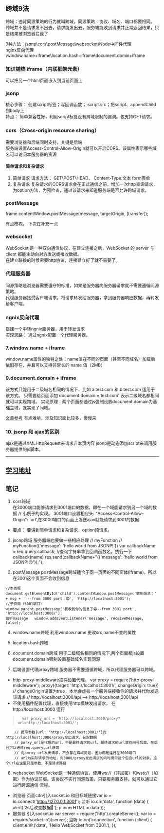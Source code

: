 ## 跨域9法
跨域：违背同源策略的行为就叫跨域，同源策略：协议、域名、端口都要相同。    
跨域并不是请求发不出去，请求能发出去，服务端能收到请求并正常返回结果，只是结果被浏览器拦截了

9种方法：jsonp\cors\postMessage\websocket\Node中间件代理\
nginx反向代理\window.name+iframe\location.hash+iframe\document.domin+iframe

### 知识铺垫 iframe（内联框架元素）
可以把另一个html页面嵌入到当前页面上

### jsonp
核心步骤： 创建script标签；写回调函数； script.src；把script、appendChild到body上    
特点： 简单兼容性好，利用script标签没有跨域限制的漏洞。仅支持GET请求。


### cors（Cross-origin resource sharing）
需要浏览器和后端同时支持，关键是后端     
服务端设置Access-Control-Allow-Origin就可以开启CORS。该属性表示哪些域名可以访问本服务器的资源
#### 简单请求和复杂请求
1. 简单请求
请求方法： GET\POST\HEAD、 Content-Type:文本 form表单
2. 复杂请求
复杂请求的CORS请求会在正式通信之前，增加一次http查询请求，为option方法，为预检查，通过该请求来知道服务端是否允许跨域请求。



### postMessage
frame.contentWindow.postMessage(message, targetOrigin, [transfer]);

有点模糊， 下次在补充一点


### websocket
WebSocket 是一种双向通信协议，在建立连接之后，WebSocket 的 server 与 client 都能主动向对方发送或接收数据。    
在建立联接的时候需要http协议，连接建立好了就不需要了。


### 代理服务器
同源策略是浏览器需要遵守的标准，如果是服务器向服务器请求就不需要遵循同源策略。    
代理服务器接受客户端请求，将请求转发给服务器，拿到服务器响应数据，再转发给客户端。   


### ngnix反向代理
搭建一个中转ngnix服务器，用于转发请求    
实现思路： 通过ngnix配置一个代理服务器。


### 7.window.name + iframe
window.name属性的独特之处：name值在不同的页面（甚至不同域名）加载后依旧存在，并且可以支持非常长的 name 值（2MB）



### 9.document.domain + iframe
该方式只能用于二级域名相同的情况下，比如 a.test.com 和 b.test.com 适用于该方式。
只需要给页面添加 document.domain ='test.com' 表示二级域名都相同就可以实现跨域。
实现原理：两个页面都通过js强制设置document.domain为基础主域，就实现了同域。



[文章参考](https://juejin.im/post/5c23993de51d457b8c1f4ee1#heading-15)
有点难啃，涉及知识面比较多，慢慢来


### 10. jsonp 和 ajax的区别
ajax是通过XMLHttpRequest来请求非本页内容
jsonp是动态添加script来调用服务器提供的js脚本。


------------------------------------------------------------

## [学习地址](https://github.com/FatDong1/cross-domain)


## 笔记
1. cors跨域  
在3000端口能够请求到3001端口的数据，即在一个域能请求到另一个域的数据
// 小例子的实现。 3001端口设置相应头:  "Access-Control-Allow-Origin": 'url',在3000端口的页面上发送ajax就能请求到3001的数据
- 要点： 要讲到简单请求和复杂请求，option预请求。

2. jsonp跨域 
服务器端也要做一些相应处理
// myFunction
// myFunction({'message': 'hello world from JSONP!'})
var callbackName = req.query.callback;     //查询字符串拿到回调函数名，执行一下callback(name)
res.send(callbackName+"({'message': 'hello world from JSONP!🙃'});");

3. postMessage
postMessage跨域适合于同一页面的不同窗体(iframe)，所以在3001这个页面不会收到信息
 ```
 //本页框
 document.getElementById('child').contentWindow.postMessage('收到信息：' + msg + ' --from 3000 port！😨', 'http://localhost:3001');
 //子页面（3001端口）
 window.parent.postMessage('我收到你的信息了😀--from 3001 port', 'http://localhost:3000/');
监听massage   window.addEventListener('message', receiveMessage, false);
```

4.  window.name跨域
利用window.name 更改src,name不变的属性

5. location.hash跨域

6. document.domain跨域
用于二级域名相同的情况下,两个页面都js设置document.domain强制设置基础域名实现同源

7. 后端设置代理proxy跨域
服务器不需要遵循跨域，所以代理服务器可以跨域。
- http-proxy-middleware插件设置代理。
var proxy = require('http-proxy-middleware');
proxy({target: 'http://localhost:3001/', changeOrigin: true})
// changeOrigin设置为true，本地会虚拟一个服务端接收你的请求并代你发送该请求
// http://localhost:3000/api   -->   http://localhost:3001/api
- 不使用插件配置代理，直接使用http模块发出请求， 在 http://localhost:3000 运行
>       var proxy_url = 'http://localhost:3000/proxy?url=http://localhost:3001/';
        // 携带参数{url: 'http://localhost:3001/'}向http://localhost:3000/proxy发出请求，获取数据
        // porxy_url是代理的url，不是最终请求的url，最终请求的url放在问号后面，在后台可以通过req.query.url获取
        // 向porxy_url发出请求，不会存在跨域问题，因为都是运行在3000端口
        // url为实际请求的地址，向3000/proxy发出请求的同时携带这个包含url的对象，这个url在这里只是参数，不是请求路径


8. websocket
WebSocket是一种通信协议，使用ws://（非加密）和wss://（加密）作为协议前缀。该协议不实行同源政策，只要服务器支持，就可以通过它进行跨源通信
流程。 
- 浏览器
    页面cdn引入socket.io
    和目标域链接var io = io.connect('http://127.0.0.1:3001');
    监听 io.on('data', function (data) {
            alert('2s后改变数据👻');
            p.innerHTML = data
        });
- 服务器
    引入socket.io
    var server = require('http').createServer();
    var io = require('socket.io')(server);
监听
    io.on('connection', function (client) {
        client.emit('data', 'Hello WebSocket from 3001.');
    });